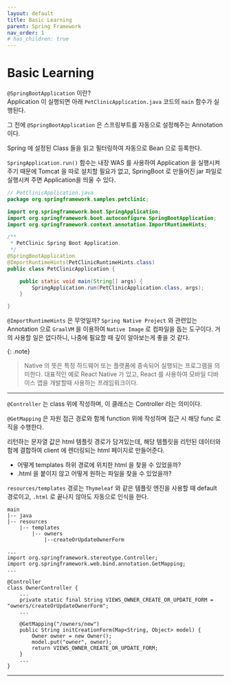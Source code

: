 ```yaml
---
layout: default
title: Basic Learning
parent: Spring Framework
nav_order: 1
# has_children: true
---
```


# Basic Learning

`@SpringBootApplication` 이란?<br>
Application 이 실행되면 아래 `PetClinicApplication.java` 코드의 `main` 함수가 실행된다. 

그 전에 `@SpringBootApplication` 은 스프링부트를 자동으로 설정해주는 Annotation 이다. 

Spring 에 설정된 Class 들을 읽고 필터링하여 자동으로 Bean 으로 등록한다.

`SpringApplication.run()` 함수는 내장 WAS 를 사용하여 Application 을 실행시켜주기 때문에 Tomcat 을 따로 설치할 필요가 없고, SpringBoot 로 만들어진 jar 파일로 실행시켜 주면 Application을 띄울 수 있다.

```java
// PetClinicApplication.java
package org.springframework.samples.petclinic;

import org.springframework.boot.SpringApplication;
import org.springframework.boot.autoconfigure.SpringBootApplication;
import org.springframework.context.annotation.ImportRuntimeHints;

/**
 * PetClinic Spring Boot Application.
 */
@SpringBootApplication
@ImportRuntimeHints(PetClinicRuntimeHints.class)
public class PetClinicApplication {

	public static void main(String[] args) {
		SpringApplication.run(PetClinicApplication.class, args);
	}

}
```

`@ImportRuntimeHints` 은 무엇일까? `Spring Native Project` 와 관련있는 Annotation 으로 `GraalVM` 을 이용하여 `Native Image` 로 컴파일을 돕는 도구이다.
거의 사용할 일은 없다하니, 나중에 필요할 때 깊이 알아보는게 좋을 것 같다.

{: .note}
> Native 의 뜻은 특정 하드웨어 또는 플랫폼에 종속되어 실행되는 프로그램을 의미한다. 대표적인 예로 React Native 가 있고, React 를 사용하여 모바일 디바이스 앱을 개발할때 사용하는 프레임워크이다. 

---
`@Controller` 는 class 위에 작성하며, 이 클래스는 Controller 라는 의미이다.

`@GetMapping` 은 자원 접근 경로와 함께 function 위에 작성하며 접근 시 해당 func 로직을 수행한다.

리턴하는 문자열 값은 html 템플릿 경로가 담겨있는데, 해당 템플릿을 리턴된 데이터와 함께 결합하여 client 에 렌더링되는 html 페이지로 만들어준다.

- 어떻게 templates 하위 경로에 위치한 html 을 찾을 수 있었을까? 
- .html 을 붙이지 않고 어떻게 원하는 파일을 찾을 수 있었을까?

`resources/templates` 경로는 `Thymeleaf` 와 같은 템플릿 엔진을 사용할 때 default 경로이고, `.html` 로 끝나지 않아도 자동으로 인식을 한다.

```
main
|-- java
|-- resources
	|-- templates
		|-- owners
			|--createOrUpdateOwnerForm
```

```
...
import org.springframework.stereotype.Controller;
import org.springframework.web.bind.annotation.GetMapping;
...

@Controller
class OwnerController {
	...
	private static final String VIEWS_OWNER_CREATE_OR_UPDATE_FORM = "owners/createOrUpdateOwnerForm";
	...

	@GetMapping("/owners/new")
	public String initCreationForm(Map<String, Object> model) {
		Owner owner = new Owner();
		model.put("owner", owner);
		return VIEWS_OWNER_CREATE_OR_UPDATE_FORM;
	}
	...
}

```

---